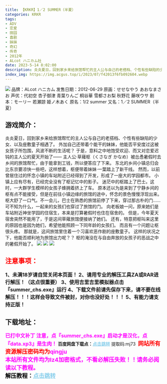 ```yaml
---
title: 【KRKR】1／2 SUMMER（半夏）
categories: KRKR
tags:
- ADV
- 恋爱
- 田园
- 喜剧
- 妹妹
- 奇幻
- 传奇
- 2012年
- ALcot ハニカム社
date: 2023-5-14 8:02:00
description: 炎炎夏日，回到家乡来给旅馆帮忙的主人公与自己的老搭档、个性有些缺陷的少女、以及座敷童子相遇了。外加自己还带着个能干的妹妹，他能否平安度过这被女孩子所包围，风波不断的生活呢？于是，意料之中地饱受欢迎、而又对恋爱迟钝的主人公的夏天开始了——
index_img: https://img.acgus.top/i/2023/07/f42013f6fb092604.webp
---
```

![](https://img.acgus.top/i/2023/07/f42013f6fb092604.webp)
品牌：ALcot ハニカム
发售日期：2012-06-29
原画：せせなやう あおなまさお
声优：代初空 杏子御津 青葉りんご 桐谷華 雪都さお梨 秋野花 藤咲ウサ
剧本：モーリー 若瀬諒 姫ノ木あく
原名：1/2 summer
又名：1／2 SUMMER（半夏）

## 游戏简介：
炎炎夏日，回到家乡来给旅馆帮忙的主人公与自己的老搭档、个性有些缺陷的少女、以及座敷童子相遇了。
外加自己还带着个能干的妹妹，他能否平安度过这被女孩子所包围，风波不断的生活呢？
于是，意料之中地饱受欢迎、而又对恋爱迟钝的主人公的夏天开始了——
主人公·草薙枢（くさなぎ かなめ）被怂恿暑假时去乡间的旅馆帮忙，由于能拿到工钱，所以便答应了下来。
东北的乡间小镇总归会比东京要凉快一些吧，这样想着，枢便带着妹妹·一葉踏上了新干线。
然而，以前曾居住过的怀念小镇的车站附近已经得到了开发，形成了一座大的学园都市。
小镇上应有尽有，已经完全没有了枢记忆中的影子。
迷茫中的枢踏上了巴士。这时，一大群学生模样的女孩子蜂拥着挤上了车。
原本还以为是来到了宁静乡间的枢有点不能接受，但是在前往小镇边缘的旅馆的途中，怀念的景色慢慢浮现出来。
枢大舒了一口气。不一会儿，巴士在熟悉的旅馆前停了下来，穿过那古朴的门……可不知为什么，一起来的女孩们也穿过了旅馆的门。
向老板娘一问，原来她们是车站附近神坐学园的住宿生，本来是打算暑假时也住在宿舍的。
但是，今年夏天宿舍突然不能用了，于是这间草薙旅馆便接纳了她们。
还有，特意把枢叫来这里的原因也是因为她们，希望他能照顾一下同年龄的女孩们。
而且有一个问题让枢很头疼。
那就是，这间旅馆里住着一个习喜欢恶作剧的座敷童子。
这样的状况之下，他能否顺利地为旅馆出力呢？？
枢的淹没在与自由奔放的女孩子的恶战之中的暑假开始了。
![](https://img.acgus.top/i/2023/07/3fd7145128092615.webp)
![](https://img.acgus.top/i/2023/07/cb9ced211b092611.webp)
![](https://img.acgus.top/i/2023/07/6c96de43d1092607.webp)





## <font color=#FF0000 >注意事项：</font>
<font size=3><b>1、未满18岁请自觉关闭本页面！
2、请用专业的解压工具ZA或RAR进行解压！（这点很重要）
3、使用吉里吉里模拟器点击『summer_chs.exe』运行
4、下载文件前请先保存下来，请不要在线解压！！！这样会导致文件被封，对你也没好处！！！
5、有能力请支持正版！</b></font>

## 下载地址：
<font color=#FF00FF size=3><b>已打中文补丁</b></font>
<font color=#FF00FF size=3>**注意，点『summer_chs.exe』启动才是汉化，点『data.xp3』是生肉！**</font>
<b>百度网盘下载点：</b><a href="https://pan.baidu.com/s/1Fosj428Gay6U0VC_FEnMIQ?pwd=mj73" style="color: #87CEEB;"><b>点击跳转</b></a> 提取码:mj73
<a style="padding: 0" href="https://post.qingju.org/AD/"><img style="max-width:100%" src="https://img.acgus.top/i/2024/07/478f689b8021d8d499ab43d21acf137a.gif" alt=""></a>
<b><font color=#FF0000 size=4>网站所有资源解压密码均为</b></font><b><font color=#FF00FF size=4>qingju</font><font color=#FF0000 ></font></b><br><b><font color=#FF00FF size=4>本站所有文件均为lz4加密格式，不看必解压失败！！请务必阅读以下教程。</b></font><br><b><font color=#000 size=4>解压教程：</b><a href="https://post.qingju.org/tutorial/000/" style="color: #87CEEB;"><b>点击跳转</b></a>
